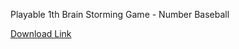 Playable 1th Brain Storming Game - Number Baseball

[Download Link](https://chromewebstore.google.com/detail/lets-baseball-game/niemjohaejmaoddofeehiboigkfjpgij?hl=ko)


